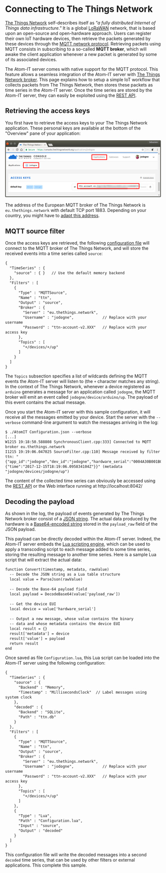 Connecting to The Things Network
================================

[The Things Network](https://www.thethingsnetwork.org/) self-describes
itself as *"a fully distributed Internet of Things data
infrastructure."* It is a global
[LoRaWAN](https://en.wikipedia.org/wiki/LPWAN#LoRaWAN) network, that
is based upon an open-source and open-hardware approach. Users can
register their own IoT hardware devices, then retrieve the packets
generated by these devices through the
[MQTT network protocol](https://en.wikipedia.org/wiki/MQTT). Retrieving
packets using MQTT consists in subscribing to a so-called **MQTT
broker**, which will awake the client application whenever a new
packet is generated by some of its associated devices.

The Atom-IT server comes with native support for the MQTT protocol.
This feature allows a seamless integration of the Atom-IT server with
[The Things Network broker](https://www.thethingsnetwork.org/docs/applications/mqtt/). This
page explains how to setup a simple IoT workflow that collects packets
from The Things Network, then stores these packets as time series in
the Atom-IT server. Once the time series are stored by the Atom-IT
server, they can easily be exploited using the [REST API](RestApi.md).


Retrieving the access keys
--------------------------

You first have to retrieve the access keys to your The Things Network
application. These personal keys are available at the bottom of the
"Overview" pane of your application:

![Access keys](SampleTheThingsNetwork.png "Retrieving access keys")

The address of the European MQTT broker of The Things Network is
`eu.thethings.network` with default TCP port 1883. Depending on your
country, you might have to
[adapt this address](https://www.thethingsnetwork.org/docs/network/cli/quick-start.html#receiving-uplink-messages).


MQTT source filter
------------------

Once the access keys are retrieved, the following
[configuration file](Configuration.md) will connect to the MQTT broker
of The Things Network, and will store the received events into a time
series called `source`:

```
{
  "TimeSeries" : {
    "source" : { }   // Use the default memory backend
  },
  "Filters" : [
    {
      "Type" : "MQTTSource",
      "Name" : "ttn",
      "Output" : "source",
      "Broker" : {
        "Server" : "eu.thethings.network",
        "Username" : "jodogne",             // Replace with your username
        "Password" : "ttn-account-v2.XXX"   // Replace with your access key
      },
      "Topics" : [
        "+/devices/+/up"
      ]
    }
  ]
}
```

The `Topics` subsection specifies a list of wildcards defining the
MQTT events the Atom-IT server will listen to (the `+` character
matches any string). In the context of The Things Network, whenever a
device registered as `arduino` generates a message for an application
called `jodogne`, the MQTT broker will emit an event called
`jodogne/device/arduino/up`. The payload of this event contains the
actual message.

Once you start the Atom-IT server with this sample configuration, it
will receive all the messages emitted by your device. Start the server
with the `--verbose` command-line argument to watch the messages
arriving in the log:

```
$ ./AtomIT Configuration.json --verbose
[...]
W1215 19:18:50.588808 SynchronousClient.cpp:333] Connected to MQTT broker eu.thethings.network
I1215 19:19:06.047025 SourceFilter.cpp:110] Message received by filter ttn: "{"app_id":"jodogne","dev_id":"jodogne","hardware_serial":"0004A30B001B06EC","port":1,"counter":0,"payload_raw":"uw==","metadata":{"time":"2017-12-15T18:19:06.095834104Z"}}" (metadata "jodogne/devices/jodogne/up")
```

The content of the collected time series can obviously be accessed
using the [REST API](RestApi.md) or the Web interface running at http://localhost:8042/


Decoding the payload
--------------------

As shown in the log, the payload of events generated by The Things
Network broker consist of a
[JSON string](https://en.wikipedia.org/wiki/JSON). The actual data
produced by the hardware is a
[Base64-encoded string](https://en.wikipedia.org/wiki/Base64) stored
in the `payload_raw` field of the JSON payload.

This payload can be directly decoded within the Atom-IT
server. Indeed, the Atom-IT server embeds the
[Lua scripting engine](https://en.wikipedia.org/wiki/Lua_(programming_language)),
which can be used to apply a transcoding script to each message added
to some time series, storing the resulting message to another time
series. Here is a sample Lua script that will extract the actual
data:

```
function Convert(timestamp, metadata, rawValue)
  -- Decode the JSON string as a Lua table structure
  local value = ParseJson(rawValue)

  -- Decode the Base-64 payload field
  local payload = DecodeBase64(value['payload_raw'])

  -- Get the device EUI
  local device = value['hardware_serial']
  
  -- Output a new message, whose value contains the binary
  -- data and whose metadata contains the device EUI
  local result = {}
  result['metadata'] = device
  result['value'] = payload
  return result
end
```

Once saved as file `Configuration.lua`, this Lua script can be loaded
into the Atom-IT server using the following configuration:

```
{
  "TimeSeries" : {
    "source" : {
      "Backend" : "Memory",
      "Timestamp" : "MillisecondsClock"  // Label messages using system clock
    },
    "decoded" : {
      "Backend" : "SQLite",
      "Path" : "ttn.db"
    }
  },
  "Filters" : [
    {
      "Type" : "MQTTSource",
      "Name" : "ttn",
      "Output" : "source",
      "Broker" : {
        "Server" : "eu.thethings.network",
        "Username" : "jodogne",             // Replace with your username
        "Password" : "ttn-account-v2.XXX"   // Replace with your access key
      },
      "Topics" : [
        "+/devices/+/up"
      ]
    },
    {
      "Type" : "Lua",
      "Path" : "Configuration.lua",
      "Input" : "source",
      "Output" : "decoded"
    }
  ]
}
```

This configuration file will write the decoded messages into a second
`decoded` time series, that can be used by other filters or external
applications. This complete this sample.

